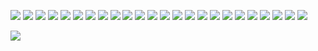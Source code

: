 ![](https://github.com/tianyichow/DaSE_lab/raw/master/setup/course0/幻灯片26.JPG)
![](https://github.com/tianyichow/DaSE_lab/raw/master/setup/course0/幻灯片27.JPG)
![](https://github.com/tianyichow/DaSE_lab/raw/master/setup/course0/幻灯片28.JPG)
![](https://github.com/tianyichow/DaSE_lab/raw/master/setup/course0/幻灯片29.JPG)
![](https://github.com/tianyichow/DaSE_lab/raw/master/setup/course0/幻灯片30.JPG)
![](https://github.com/tianyichow/DaSE_lab/raw/master/setup/course0/幻灯片31.JPG)
![](https://github.com/tianyichow/DaSE_lab/raw/master/setup/course0/幻灯片32.JPG)
![](https://github.com/tianyichow/DaSE_lab/raw/master/setup/course0/幻灯片33.JPG)
![](https://github.com/tianyichow/DaSE_lab/raw/master/setup/course0/幻灯片34.JPG)
![](https://github.com/tianyichow/DaSE_lab/raw/master/setup/course0/幻灯片35.JPG)
![](https://github.com/tianyichow/DaSE_lab/raw/master/setup/course0/幻灯片36.JPG)
![](https://github.com/tianyichow/DaSE_lab/raw/master/setup/course0/幻灯片37.JPG)
![](https://github.com/tianyichow/DaSE_lab/raw/master/setup/course0/幻灯片38.JPG)
![](https://github.com/tianyichow/DaSE_lab/raw/master/setup/course0/幻灯片39.JPG)
![](https://github.com/tianyichow/DaSE_lab/raw/master/setup/course0/幻灯片40.JPG)
![](https://github.com/tianyichow/DaSE_lab/raw/master/setup/course0/幻灯片41.JPG)
![](https://github.com/tianyichow/DaSE_lab/raw/master/setup/course0/幻灯片42.JPG)
![](https://github.com/tianyichow/DaSE_lab/raw/master/setup/course0/幻灯片43.JPG)
![](https://github.com/tianyichow/DaSE_lab/raw/master/setup/course0/幻灯片44.JPG)
![](https://github.com/tianyichow/DaSE_lab/raw/master/setup/course0/幻灯片45.JPG)
![](https://github.com/tianyichow/DaSE_lab/raw/master/setup/course0/幻灯片46.JPG)
![](https://github.com/tianyichow/DaSE_lab/raw/master/setup/course0/幻灯片47.JPG)
![](https://github.com/tianyichow/DaSE_lab/raw/master/setup/course0/幻灯片48.JPG)
![](https://github.com/tianyichow/DaSE_lab/raw/master/setup/course0/幻灯片49.JPG)

![](https://github.com/tianyichow/DaSE_lab/raw/master/setup/course0/幻灯片50.JPG)